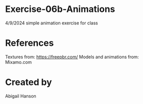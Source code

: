 # Exercise-06b-Animations
4/9/2024 simple animation exercise for class

# References
Textures from: https://freepbr.com/
Models and animations from: Mixamo.com

# Created by 
Abigail Hanson
